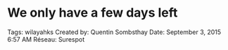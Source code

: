# We only have a few days left

Tags: wilayahks
Created by: Quentin Sombsthay
Date: September 3, 2015 6:57 AM
Réseau: Surespot